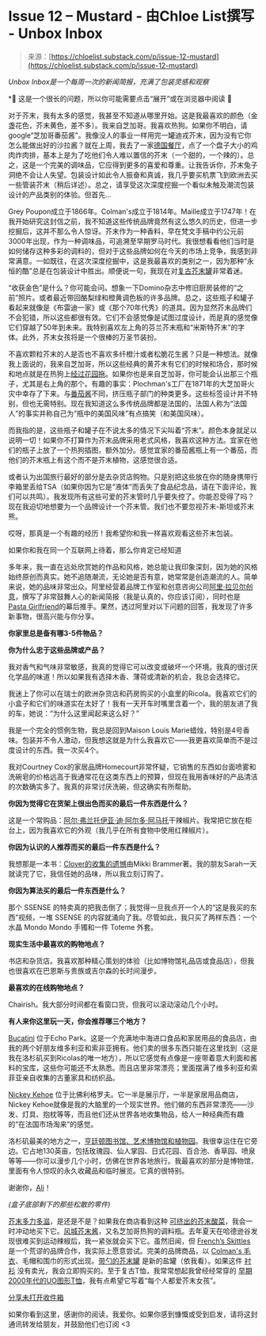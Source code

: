 <!--yml

category: 未分类

date: 2024-05-27 14:38:51

-->

# Issue 12 – Mustard - 由Chloe List撰写 - Unbox Inbox

> 来源：[https://chloelist.substack.com/p/issue-12-mustard](https://chloelist.substack.com/p/issue-12-mustard)

*Unbox Inbox是一个每周一次的新闻简报，充满了包装灵感和观察*

***🌭** 这是一个很长的问题，所以你可能需要点击“展开”或在浏览器中阅读 **🌭**

对于芥末，我有太多的感觉，我甚至不知道从哪里开始。这是我最喜欢的颜色（金盏花色，芥末黄色，差不多）。我来自芝加哥。我喜欢热狗。如果你不明白，请google“芝加哥番茄酱”。我像没人的事业一样用完一罐迪戎芥末，因为没有它你怎么能做出好的沙拉酱？就在上周，我去了一家[德国餐厅](https://www.facebook.com/gunkhaus/)，点了一个盘子大小的鸡肉炸肉排，基本上是为了吃他们令人难以置信的芥末（一个甜的，一个辣的）。总之，这是一个完美的调味品，它应得到更多的喜爱和尊重。让我告诉你，芥末兔子洞绝不会让人失望。包装设计如此令人振奋和真诚，我几乎要买机票飞到欧洲去买一些管装芥末（稍后详述）。总之，请享受这次深度挖掘一个看似未触及潮流包装设计的产品类别的体验。但首先...

Grey Poupon成立于1866年。Colman's成立于1814年。Maille成立于1747年！在我开始研究这封信之前，我不知道这些传统品牌竟然有这么悠久的历史，但进一步挖掘后，这并不那么令人惊讶。芥末作为一种香料，早在梵文手稿中约公元前3000年出现，作为一种调味品，可追溯至早期罗马时代。我很想看看他们当时是如何储存这种多彩的调料的，但对于这些品牌如何在今天的市场上竞争，我感到非常满意。一如既往，在这次深度挖掘中，这是我最喜欢的类别之一，因为那种“永恒的酷”总是在包装设计中胜出。顺便说一句，我现在对[复古芥末罐](https://www.ebay.com/itm/116049108645?hash=item1b0510dea5:g:0LIAAOSwEZtlsWnS&amdata=enc%3AAQAIAAAA4Do618SinNeb0oukHLW7hF98hkXq1ZXA9id3CjPJljvUwthF65DYiJ6LV900JtSUnCM234bS5SrL2b8imBaY8lj5VuNGaebGKsSN3fzpi%2BJHxaNlvm%2Fdp6WxKzcENxXbboYQfhupLsycEoKSGFv894itaCL1YjNjVpKfw8io71ccQY3n%2Bu%2FYBl5rfE0BckgDDYx8N5v5IHTY%2FtLg1jpgJExY8i%2B89HFAotjdaRq%2FwFHD0xO%2BdHWFK7uGYwb4QqGh7AR%2BipKEKiNXP1XTqq68l5Fvi9xWP6W0q8TdZu1OUE5L%7Ctkp%3ABk9SR8Lx7Z-vYw)非常着迷。

“收获金色”是什么？你可能会问。想象一下Domino杂志中修旧厨房装修的“之前”照片。或者最近带回酪梨绿和橙黄调色板的许多品牌。总之，这些瓶子和罐子看起来就像是《布雷迪一家》或《那个70年代秀》的道具。因为显然芥末品牌们不会犯错，所以这些都很有效。它们不会感觉像是试图过度设计，而是真的感觉像它们穿越了50年到未来。我特别喜欢左上角的芬兰芥末瓶和“米斯特芥末”的字体。此外，芥末女孩将是一个很棒的万圣节装扮。

不喜欢颗粒芥末的人是否也不喜欢多纤橙汁或者松脆花生酱？只是一种想法。就像我上面说的，我来自芝加哥，所以这些经典的黄芥末有它们的时候和场合，那时候和地点就是在热狗上[经过花园拖](https://www.reddit.com/r/pics/comments/4ln2ua/a_chicago_style_hot_dog_dragged_through_the_garden/)。如果你也是来自芝加哥，你可能会认出那三个瓶子，尤其是右上角的那个。有趣的事实：Plochman's工厂在1871年的大芝加哥火灾中幸存了下来。与[番茄酱](https://chloelist.substack.com/p/issue-04-ketchup)不同，挤压瓶子部门的种类更多。这些标签设计并不特别，但也无需特别。现在我知道这么多传统品牌都是法国的，法国人称为“法国人”的事实并称自己为“瓶中的美国风味”有点搞笑（和美国风味）。

而我指的是，这些瓶子和罐子在不说太多的情况下尖叫着“芥末”。颜色本身就足以说明一切！如果你不打算作为芥末品牌采用老式风格，我喜欢这种方法。宜家在他们的瓶子上放了一个热狗插图，额外加分。感觉宜家的番茄酱瓶上有一个番茄，而他们的芥末瓶上有这个而不是芥末植物，这感觉很合适。

或者认为出国旅行最好的部分是去杂货店购物。只是别把这些放在你的随身携带行李箱里丢给TSA（如果你因为它是“液体”而丢失了食品纪念品，请在下面评论，我们可以共鸣）。我发现所有这些可爱的芥末管时几乎要失控了。你能忍受得了吗？现在我迫切地想要为一个品牌设计一个芥末管。我们也不要忽视芥末-斯坦或芥末熊。

哎呀，那真是一个有趣的经历！我希望你和我一样喜欢观看这些芥末包装。

如果你和我在同一个互联网上待着，那么你肯定已经知道

多年来，我一直在远处欣赏她的作品和风格，她总能让我印象深刻，因为她的风格始终原创而真实。她不追随潮流，无论她是否有意，她常常是创造潮流的人。简单来说，她的品味非常出众。阿里经营着品牌工作室和创意咨询公司[阿里·拉贝尔创意](https://www.alilabelle.co/)，撰写了非常鼓舞人心的新闻简报（我是认真的，你应该订阅），同时也是[Pasta Girlfriend](https://www.instagram.com/pastagirlfriend/?hl=en)的幕后推手。果然，透过阿里对以下问题的回答，我发现了许多新事物，很高兴能与你分享。

**你家里总是备有哪3-5件物品？**

**你为什么忠于这些品牌或产品？**

我对香气和气味非常敏感，我真的觉得它可以改变或破坏一个环境。我真的很讨厌化学品的味道！所以如果我有选择木香、薄荷或清新的机会，我总会选择它。

我迷上了你可以在瑞士的欧洲杂货店和药房购买的小盒里的Ricola。我喜欢它们的小盒子和它们的味道实在太好了！我有一天开车时嘴里含着一个，我的朋友进了我的车，她说：“为什么这里闻起来这么好？”

我是一个完全的惯例生物，我总是回到Maison Louis Marie蜡烛，特别是4号香味。包装并不令人激动，但我想这就是为什么我喜欢它——我更喜欢简单而不是过度设计的东西。我一次买4个。

我对Courtney Cox的家居品牌Homecourt非常怀疑，它销售的东西如台面喷雾和洗碗皂的价格远高于我通常花在这类东西上的预算，但现在我用香味好的产品清洁的次数确实多了。我真的非常讨厌洗碗，但这确实有所帮助。

**你因为觉得它在货架上很出色而买的最后一件东西是什么？**

这是一个常购品：[阿尔·弗兰托伊亚·迪·阿尔多·阿马托](https://store.177milkstreet.com/products/aldo-armato-peperoncino-dried-red-pepper-flakes)干辣椒片。我常把它放在柜台上，因为我喜欢它的外观（我几乎在所有食物中使用红辣椒片）。

**你因为认识的人推荐而买的最后一件东西是什么？**

我想那是一本书：[Clover的收集的遗憾](https://bookshop.org/p/books/the-collected-regrets-of-clover-mikki-brammer/18738126?ean=9781250284396&gclid=CjwKCAiAq4KuBhA6EiwArMAw1NeDO5SfDHAB5EGLzUM4cCa-ldTaqZrbYAK3bD2WlFQHmgzSSp_M0hoCnOgQAvD_BwE)由Mikki Brammer著。我的朋友Sarah一天就读完了它，我信任她的品味，所以我立刻订购了。

**你因为算法买的最后一件东西是什么？**

那个 SSENSE 的特卖真的把我击倒了；我觉得一旦我点开一个人的“这是我买的东西”视频，一堆 SSENSE 的内容就涌向了我。尽管如此，我只买了两样东西：一个水晶 Mondo Mondo 手镯和一件 Toteme 外套。

**现实生活中最喜欢的购物地点？**

书店和杂货店。我喜欢那种精心策划的体验（比如博物馆礼品店或食品店），但我也很喜欢在巴恩斯与贵族或吉尔森的长时间漫步。

**最喜欢的在线购物地点？**

Chairish。我大部分时间都在看窗口货，但我可以滚动滚动几个小时。

**有人来你这里玩一天，你会推荐哪三个地方？**

[Bucatini](https://bucatini.la/) 位于Echo Park。这是一个充满地中海进口食品和家居用品的食品店，由我的两个好朋友维多利亚和索非亚拥有。他们卖的很多东西只能在这里找到（这是我在洛杉矶买到Ricolas的唯一地方），所以它感觉有点像是一座带着意大利面和酱料的宝库，这些你可能还不太熟悉。而且店里非常漂亮；里面摆满了维多利亚和索菲亚亲自收集的古董家具和纺织品。

[Nickey Kehoe](https://nickeykehoe.com/) 位于比佛利格罗夫。它一半是展示厅，一半是家居用品商店，Nickey Kehoe就像是我的大脑里的一个现实世界。他们做的东西非常漂亮——沙发、灯具、抱枕等等，而且他们还从世界各地收集物品，给人一种经典而有趣的“在法国市场淘来”的感觉。

洛杉矶最美的地方之一，[亨廷顿图书馆、艺术博物馆和植物园](https://www.huntington.org/)。我很幸运住在它旁边。它占地130英亩，包括玫瑰园、仙人掌园、日式花园、百合池、香草园、喷泉等等——你可以漫步几个小时，仿佛在世界各地旅行。我最喜欢的部分是博物馆，里面有令人惊叹的永久收藏品和临时展览。它真的很特别。

谢谢你，[Ali](https://www.instagram.com/alilabelle/?hl=en)！

*(盒子底部剩下的那些松散的零件)*

[芥末多力多滋](https://www.target.com/p/doritos-hot-mustard-9-25oz/-/A-88414755)，是还是不是？如果我在商店看到这种 [可挤出的芥末酸菜](https://sauerfrau.com/product/sauer-frau-squeezable-sauerkraut-craft-beer-mustard/)，我会一时冲动地买下它。[风城芥末酱](https://livezesti.com/products/windy-city-sauce-chicago-style-hot-dog-sauce)，又名芝加哥热狗的调料瓶。去年夏天在哈德逊谷发现很难买到运动辣椒后，我一紧张就会买下它。虽然旧闻，但 [French’s Skittles](https://www.foodandwine.com/frenchs-mustard-skittles-7564723) 是一个荒谬的品牌合作，我实际上愿意尝试。完美的品牌商品，以 [Colman's 毛衣](https://www.notjustclothing.co.uk/products/colmans-christmas-jumper)、毛帽和围巾的形式出现。[带勺的芥末罐](https://www.etsy.com/listing/1445867989/maille-lidded-mustard-jar-with-spoon?gpla=1&gao=1&&utm_source=google&utm_medium=cpc&utm_campaign=shopping_us_e-home_and_living-kitchen_and_dining-kitchen_storage-jars_and_containers-other&utm_custom1=_k_CjwKCAiAq4KuBhA6EiwArMAw1HYfakpvTETlNIzCK6KVf_txLP9EotaXigQGbZkSwXKPyVsDGssqWhoCxBEQAvD_BwE_k_&utm_content=go_12559942210_123094359281_506897962299_aud-2079782229734:pla-305107673187_c__1445867989_543702299&utm_custom2=12559942210&gad_source=4&gclid=CjwKCAiAq4KuBhA6EiwArMAw1HYfakpvTETlNIzCK6KVf_txLP9EotaXigQGbZkSwXKPyVsDGssqWhoCxBEQAvD_BwE) 是新的盐罐（依我看）。如果这件 [衬衫](https://www.depop.com/products/grandthriftauto-genuine-chicago-hot-dog-t-shirt/) 没有卖光，我会立即购买的。至于复古T恤，我常常想起我曾经经常穿的 [早期2000年代的UO图形T恤](https://poshmark.com/listing/Everyone-Loves-A-German-Girl-Tee-6326230b5d686bef20346a28)，我有点希望它写着“每个人都爱芥末女孩”。

[分享未打开收件箱](https://chloelist.substack.com/?utm_source=substack&utm_medium=email&utm_content=share&action=share)

如果你看到这里，感谢你的阅读，我爱你。如果你感到慷慨或受到启发，请将这封通讯转发给朋友，并鼓励他们也订阅 <3
